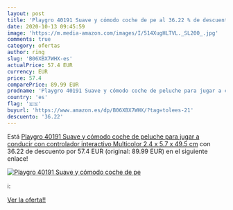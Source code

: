```yaml
---
layout: post
title: 'Playgro 40191 Suave y cómodo coche de pe al 36.22 % de descuento'
date: 2020-10-13 09:45:59
image: 'https://m.media-amazon.com/images/I/514XugHLTVL._SL200_.jpg'
comments: true
category: ofertas
author: ring
slug: 'B06XBX7WHX-es'
actualPrice: 57.4 EUR
currency: EUR
price: 57.4
comparePrice: 89.99 EUR
prodname: 'Playgro 40191 Suave y cómodo coche de peluche para jugar a conducir  con controlador interactivo  Multicolor  2.4 x 5.7 x 49.5 cm'
country: 'es'
flag: '🇪🇸'
buyurl: 'https://www.amazon.es/dp/B06XBX7WHX/?tag=tolees-21'
descuento: '36.22'
---
```


Está [Playgro 40191 Suave y cómodo coche de peluche para jugar a conducir  con controlador interactivo  Multicolor  2.4 x 5.7 x 49.5 cm](https://www.amazon.es/dp/B06XBX7WHX/?tag=tolees-21) con 36.22 de descuento por 57.4 EUR (original: 89.99 EUR) en el siguiente enlace!

[![Playgro 40191 Suave y cómodo coche de pe](https://m.media-amazon.com/images/I/514XugHLTVL._SL200_.jpg)](https://www.amazon.es/dp/B06XBX7WHX/?tag=tolees-21)

ℹ️:


[Ver la oferta!!](https://www.amazon.es/dp/B06XBX7WHX/?tag=tolees-21)
